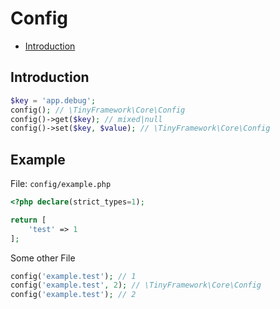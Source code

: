 # Config

- [Introduction](#introduction)

## Introduction
```php
$key = 'app.debug';
config(); // \TinyFramework\Core\Config
config()->get($key); // mixed|null
config()->set($key, $value); // \TinyFramework\Core\Config
```

## Example
File: `config/example.php`
```php
<?php declare(strict_types=1);

return [
    'test' => 1
];
```

Some other File
```php
config('example.test'); // 1
config('example.test', 2); // \TinyFramework\Core\Config
config('example.test'); // 2
```
